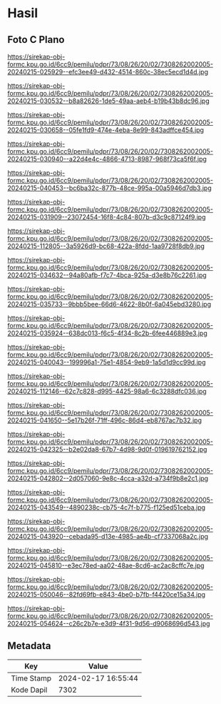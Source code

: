 # Hasil

## Foto C Plano

https://sirekap-obj-formc.kpu.go.id/6cc9/pemilu/pdpr/73/08/26/20/02/7308262002005-20240215-025929--efc3ee49-d432-4514-860c-38ec5ecd1d4d.jpg

https://sirekap-obj-formc.kpu.go.id/6cc9/pemilu/pdpr/73/08/26/20/02/7308262002005-20240215-030532--b8a82626-1de5-49aa-aeb4-b19b43b8dc96.jpg

https://sirekap-obj-formc.kpu.go.id/6cc9/pemilu/pdpr/73/08/26/20/02/7308262002005-20240215-030658--05fe1fd9-474e-4eba-8e99-843adffce454.jpg

https://sirekap-obj-formc.kpu.go.id/6cc9/pemilu/pdpr/73/08/26/20/02/7308262002005-20240215-030940--a22d4e4c-4866-4713-8987-968f73ca5f6f.jpg

https://sirekap-obj-formc.kpu.go.id/6cc9/pemilu/pdpr/73/08/26/20/02/7308262002005-20240215-040453--bc6ba32c-877b-48ce-995a-00a5946d7db3.jpg

https://sirekap-obj-formc.kpu.go.id/6cc9/pemilu/pdpr/73/08/26/20/02/7308262002005-20240215-031909--23072454-16f8-4c84-807b-d3c9c87124f9.jpg

https://sirekap-obj-formc.kpu.go.id/6cc9/pemilu/pdpr/73/08/26/20/02/7308262002005-20240215-112805--3a5926d9-bc68-422a-8fdd-1aa9728f8db9.jpg

https://sirekap-obj-formc.kpu.go.id/6cc9/pemilu/pdpr/73/08/26/20/02/7308262002005-20240215-034632--94a80afb-f7c7-4bca-925a-d3e8b76c2261.jpg

https://sirekap-obj-formc.kpu.go.id/6cc9/pemilu/pdpr/73/08/26/20/02/7308262002005-20240215-035733--9bbb5bee-66d6-4622-8b0f-6a045ebd3280.jpg

https://sirekap-obj-formc.kpu.go.id/6cc9/pemilu/pdpr/73/08/26/20/02/7308262002005-20240215-035924--638dc013-f6c5-4f34-8c2b-6fee446889e3.jpg

https://sirekap-obj-formc.kpu.go.id/6cc9/pemilu/pdpr/73/08/26/20/02/7308262002005-20240215-040043--199996a1-75e1-4854-9eb9-1a5d1d9cc99d.jpg

https://sirekap-obj-formc.kpu.go.id/6cc9/pemilu/pdpr/73/08/26/20/02/7308262002005-20240215-112146--62c7c828-d995-4425-98a6-6c3288dfc036.jpg

https://sirekap-obj-formc.kpu.go.id/6cc9/pemilu/pdpr/73/08/26/20/02/7308262002005-20240215-041650--5e17b26f-71ff-496c-86d4-eb8767ac7b32.jpg

https://sirekap-obj-formc.kpu.go.id/6cc9/pemilu/pdpr/73/08/26/20/02/7308262002005-20240215-042325--b2e02da8-67b7-4d98-9d0f-019619762152.jpg

https://sirekap-obj-formc.kpu.go.id/6cc9/pemilu/pdpr/73/08/26/20/02/7308262002005-20240215-042802--2d057060-9e8c-4cca-a32d-a734f9b8e2c1.jpg

https://sirekap-obj-formc.kpu.go.id/6cc9/pemilu/pdpr/73/08/26/20/02/7308262002005-20240215-043549--4890238c-cb75-4c7f-b775-f125ed51ceba.jpg

https://sirekap-obj-formc.kpu.go.id/6cc9/pemilu/pdpr/73/08/26/20/02/7308262002005-20240215-043920--cebada95-d13e-4985-ae4b-cf7337068a2c.jpg

https://sirekap-obj-formc.kpu.go.id/6cc9/pemilu/pdpr/73/08/26/20/02/7308262002005-20240215-045810--e3ec78ed-aa02-48ae-8cd6-ac2ac8cffc7e.jpg

https://sirekap-obj-formc.kpu.go.id/6cc9/pemilu/pdpr/73/08/26/20/02/7308262002005-20240215-050046--82fd69fb-e843-4be0-b7fb-f4420ce15a34.jpg

https://sirekap-obj-formc.kpu.go.id/6cc9/pemilu/pdpr/73/08/26/20/02/7308262002005-20240215-054624--c26c2b7e-e3d9-4f31-9d56-d9068696d543.jpg


## Metadata

| Key        | Value               |
| ---------- | ------------------- |
| Time Stamp | 2024-02-17 16:55:44 |
| Kode Dapil | 7302                |




